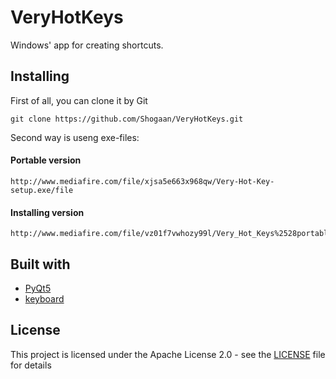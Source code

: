 # VeryHotKeys

Windows' app for creating shortcuts.

## Installing

First of all, you can clone it by Git
```
git clone https://github.com/Shogaan/VeryHotKeys.git
```

Second way is useng exe-files:

#### Portable version

```
http://www.mediafire.com/file/xjsa5e663x968qw/Very-Hot-Key-setup.exe/file
```

#### Installing version

```
http://www.mediafire.com/file/vz01f7vwhozy99l/Very_Hot_Keys%2528portable%2529.zip/file
```

## Built with

* [PyQt5](https://www.riverbankcomputing.com/news)
* [keyboard](https://github.com/boppreh/keyboard)

## License

This project is licensed under the Apache License 2.0 - see the [LICENSE](LICENSE) file for details
